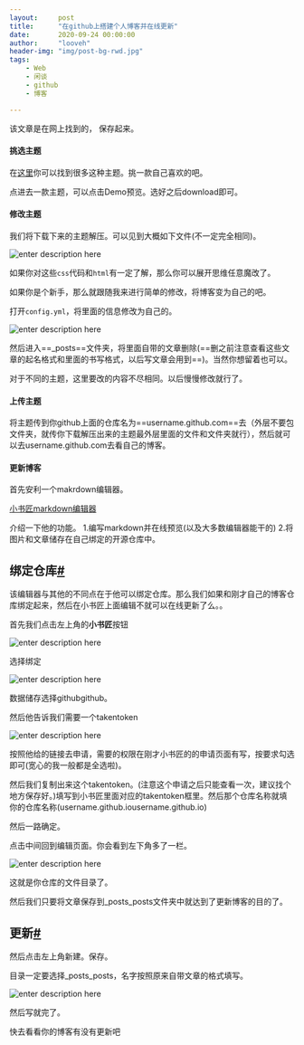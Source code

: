 ```yaml
---
layout:     post
title:      "在github上搭建个人博客并在线更新"
date:       2020-09-24 00:00:00
author:     "looveh"
header-img: "img/post-bg-rwd.jpg"
tags:
    - Web
    - 闲谈
    - github
    - 博客

---
```

该文章是在网上找到的， 保存起来。
#### 挑选主题

在[这里](http://jekyllthemes.org/)你可以找到很多这种主题。挑一款自己喜欢的吧。

点进去一款主题，可以点击Demo预览。选好之后download即可。

#### 修改主题

我们将下载下来的主题解压。可以见到大概如下文件(不一定完全相同)。

![enter description here](https://gitee.com/wxyww/picture/raw/master/%E5%B0%8F%E4%B9%A6%E5%8C%A0/1566639989343.png)

如果你对这些`css`代码和`html`有一定了解，那么你可以展开思维任意魔改了。

如果你是个新手，那么就跟随我来进行简单的修改，将博客变为自己的吧。

打开`config.yml`，将里面的信息修改为自己的。

![enter description here](https://gitee.com/wxyww/picture/raw/master/%E5%B0%8F%E4%B9%A6%E5%8C%A0/1566640171263.png)

然后进入==_posts==文件夹，将里面自带的文章删除(==删之前注意查看这些文章的起名格式和里面的书写格式，以后写文章会用到==)。当然你想留着也可以。

对于不同的主题，这里要改的内容不尽相同。以后慢慢修改就行了。

#### 上传主题

将主题传到你github上面的仓库名为==username.github.com==去（外层不要包文件夹，就传你下载解压出来的主题最外层里面的文件和文件夹就行），然后就可以去username.github.com去看自己的博客。

#### 更新博客

首先安利一个makrdown编辑器。

[小书匠markdown编辑器](http://markdown.xiaoshujiang.com/)

介绍一下他的功能。
1.编写markdown并在线预览(以及大多数编辑器能干的)
2.将图片和文章储存在自己绑定的开源仓库中。

## 绑定仓库[#](https://www.cnblogs.com/wxyww/p/xiaoshujiang.html#4062492404)

该编辑器与其他的不同点在于他可以绑定仓库。那么我们如果和刚才自己的博客仓库绑定起来，然后在小书匠上面编辑不就可以在线更新了么。。

首先我们点击左上角的**小书匠**按钮

![enter description here](https://gitee.com/wxyww/picture/raw/master/%E5%B0%8F%E4%B9%A6%E5%8C%A0/1566641687182.png)

选择绑定

![enter description here](https://gitee.com/wxyww/picture/raw/master/%E5%B0%8F%E4%B9%A6%E5%8C%A0/1566641703482.png)

数据储存选择githubgithub。

然后他告诉我们需要一个takentoken

![enter description here](https://gitee.com/wxyww/picture/raw/master/%E5%B0%8F%E4%B9%A6%E5%8C%A0/1566641766253.png)

按照他给的链接去申请，需要的权限在刚才小书匠的的申请页面有写，按要求勾选即可(宽心的我一般都是全选啦)。

然后我们复制出来这个takentoken。(注意这个申请之后只能查看一次，建议找个地方保存好。)填写到小书匠里面对应的takentoken框里。然后那个仓库名称就填你的仓库名称(username.github.iousername.github.io)

然后一路确定。

点击中间回到编辑页面。你会看到左下角多了一栏。

![enter description here](https://gitee.com/wxyww/picture/raw/master/%E5%B0%8F%E4%B9%A6%E5%8C%A0/1566642085818.png)

这就是你仓库的文件目录了。

然后我们只要将文章保存到_posts_posts文件夹中就达到了更新博客的目的了。

## 更新[#](https://www.cnblogs.com/wxyww/p/xiaoshujiang.html#334016315)

然后点击左上角新建。保存。

目录一定要选择_posts_posts，名字按照原来自带文章的格式填写。

![enter description here](https://gitee.com/wxyww/picture/raw/master/%E5%B0%8F%E4%B9%A6%E5%8C%A0/1566642286799.png)

然后写就完了。

快去看看你的博客有没有更新吧

